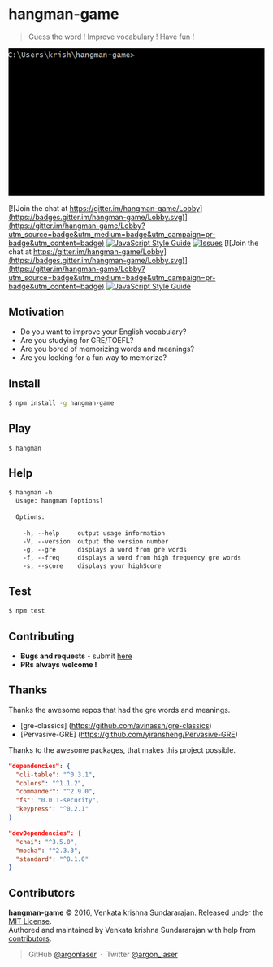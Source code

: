 # hangman-game
> Guess the word ! Improve vocabulary ! Have fun !

![](docs/images/hangmanGif.gif)

[![Join the chat at https://gitter.im/hangman-game/Lobby](https://badges.gitter.im/hangman-game/Lobby.svg)](https://gitter.im/hangman-game/Lobby?utm_source=badge&utm_medium=badge&utm_campaign=pr-badge&utm_content=badge)
[![JavaScript Style Guide](https://img.shields.io/badge/code%20style-standard-brightgreen.svg)](http://standardjs.com/)
[![Issues](https://img.shields.io/github/issues/argonlaser/hangman-game.svg)](https://github.com/argonlaser/hangman-game/issues)
[![Join the chat at https://gitter.im/hangman-game/Lobby](https://badges.gitter.im/hangman-game/Lobby.svg)](https://gitter.im/hangman-game/Lobby?utm_source=badge&utm_medium=badge&utm_campaign=pr-badge&utm_content=badge)
[![JavaScript Style Guide](https://img.shields.io/badge/code%20style-standard-brightgreen.svg)](http://standardjs.com/)

Motivation
------
* Do you want to improve your English vocabulary?
* Are you studying for GRE/TOEFL?
* Are you bored of memorizing words and meanings?
* Are you looking for a fun way to memorize?

Install
------

```bash
$ npm install -g hangman-game
```

Play
------
```
$ hangman
```

Help
----
```
$ hangman -h
  Usage: hangman [options]

  Options:

    -h, --help     output usage information
    -V, --version  output the version number
    -g, --gre      displays a word from gre words
    -f, --freq     displays a word from high frequency gre words
    -s, --score    displays your highScore

```

Test
------

```bash
$ npm test
```

Contributing
------
- __Bugs and requests__ - submit [here](https://github.com/argonlaser/hangman-game/issues)
- __PRs always welcome !__

Thanks
------
Thanks the awesome repos that had the gre words and meanings.
* [gre-classics] (https://github.com/avinassh/gre-classics)
* [Pervasive-GRE] (https://github.com/yiransheng/Pervasive-GRE)

Thanks to the awesome packages, that makes this project possible.
```json
"dependencies": {
  "cli-table": "^0.3.1",
  "colors": "^1.1.2",
  "commander": "^2.9.0",
  "fs": "0.0.1-security",
  "keypress": "^0.2.1"
}
```
```json
"devDependencies": {
  "chai": "^3.5.0",
  "mocha": "^2.3.3",
  "standard": "^8.1.0"
}
```

Contributors
--------
**hangman-game** © 2016, Venkata krishna Sundararajan. Released under the [MIT License].<br>
Authored and maintained by Venkata krishna Sundararajan with help from [contributors].

> GitHub [@argonlaser](https://github.com/argonlaser) &nbsp;&middot;&nbsp;
> Twitter [@argon_laser](https://twitter.com/argon_laser)

[MIT License]: http://mit-license.org/
[contributors]: http://github.com/argonlaser/hangman-game/contributors
